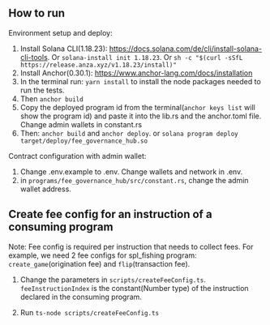 ## How to run

Environment setup and deploy:

1. Install Solana CLI(1.18.23): https://docs.solana.com/de/cli/install-solana-cli-tools. Or `solana-install init 1.18.23`. Or `sh -c "$(curl -sSfL https://release.anza.xyz/v1.18.23/install)"`
2. Install Anchor(0.30.1): https://www.anchor-lang.com/docs/installation
3. In the terminal run: `yarn install` to install the node packages needed to run the tests.
4. Then `anchor build`
5. Copy the deployed program id from the terminal(`anchor keys list` will show the program id) and paste it into the lib.rs and the anchor.toml file. Change admin wallets in constant.rs
6. Then: `anchor build` and `anchor deploy`. or `solana program deploy target/deploy/fee_governance_hub.so`

Contract configuration with admin wallet:

1. Change .env.example to .env. Change wallets and network in .env.
2. in `programs/fee_governance_hub/src/constant.rs`, change the admin wallet address.

## Create fee config for an instruction of a consuming program

Note: Fee config is required per instruction that needs to collect fees.
For example, we need 2 fee configs for spl_fishing program: `create_game`(origination fee) and `flip`(transaction fee).

1. Change the parameters in `scripts/createFeeConfig.ts`. `feeInstructionIndex` is the constant(Number type) of the instruction declared in the consuming program.

2. Run `ts-node scripts/createFeeConfig.ts`
